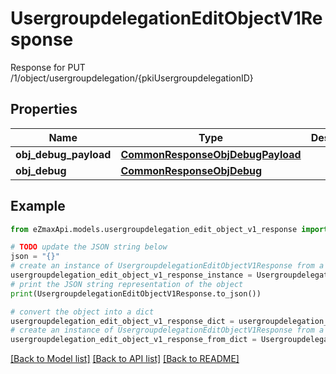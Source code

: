 # UsergroupdelegationEditObjectV1Response

Response for PUT /1/object/usergroupdelegation/{pkiUsergroupdelegationID}

## Properties

Name | Type | Description | Notes
------------ | ------------- | ------------- | -------------
**obj_debug_payload** | [**CommonResponseObjDebugPayload**](CommonResponseObjDebugPayload.md) |  | 
**obj_debug** | [**CommonResponseObjDebug**](CommonResponseObjDebug.md) |  | [optional] 

## Example

```python
from eZmaxApi.models.usergroupdelegation_edit_object_v1_response import UsergroupdelegationEditObjectV1Response

# TODO update the JSON string below
json = "{}"
# create an instance of UsergroupdelegationEditObjectV1Response from a JSON string
usergroupdelegation_edit_object_v1_response_instance = UsergroupdelegationEditObjectV1Response.from_json(json)
# print the JSON string representation of the object
print(UsergroupdelegationEditObjectV1Response.to_json())

# convert the object into a dict
usergroupdelegation_edit_object_v1_response_dict = usergroupdelegation_edit_object_v1_response_instance.to_dict()
# create an instance of UsergroupdelegationEditObjectV1Response from a dict
usergroupdelegation_edit_object_v1_response_from_dict = UsergroupdelegationEditObjectV1Response.from_dict(usergroupdelegation_edit_object_v1_response_dict)
```
[[Back to Model list]](../README.md#documentation-for-models) [[Back to API list]](../README.md#documentation-for-api-endpoints) [[Back to README]](../README.md)


